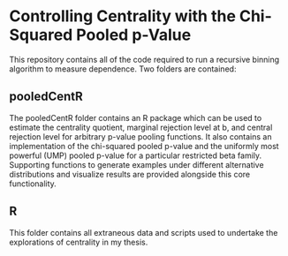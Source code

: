 # Controlling Centrality with the Chi-Squared Pooled p-Value

This repository contains all of the code required to run a recursive
binning algorithm to measure dependence. Two folders are contained:

## pooledCentR

The pooledCentR folder contains an R package which can be used to
estimate the centrality quotient, marginal rejection level at b, and
central rejection level for arbitrary p-value pooling functions. It
also contains an implementation of the chi-squared pooled p-value and
the uniformly most powerful (UMP) pooled p-value for a particular
restricted beta family. Supporting functions to generate examples
under different alternative distributions and visualize results are
provided alongside this core functionality.

## R

This folder contains all extraneous data and scripts used to
undertake the explorations of centrality in my thesis.
